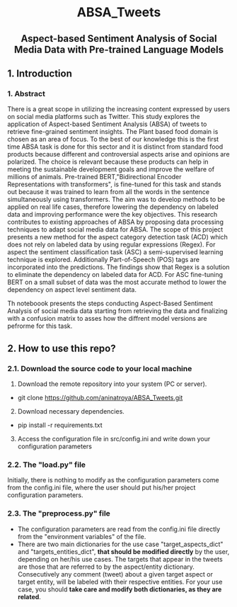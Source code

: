 # <center> ABSA_Tweets </center>
## <center> Aspect-based Sentiment Analysis of Social Media Data with Pre-trained Language Models </center>

## 1. Introduction
### 1. Abstract
There is a great scope in utilizing the increasing content expressed by users on social media platforms such as Twitter. This study explores the application of Aspect-based Sentiment Analysis (ABSA) of tweets to retrieve fine-grained sentiment insights. The Plant based food domain is chosen as an area of focus. To the best of our knowledge this is the first time ABSA task is done for this sector and it is distinct from standard food products because different and controversial aspects arise and opinions are polarized. The choice is relevant because these products can help in meeting the sustainable development goals and improve the welfare of millions of animals. Pre-trained BERT,"Bidirectional Encoder Representations with transformers", is fine-tuned for this task and stands out because it was trained to learn from all the words in the sentence simultaneously using transformers. The aim was to develop methods to be applied on real life cases, therefore lowering the dependency on labeled data and improving performance were the key objectives. This research contributes to existing approaches of ABSA by proposing data processing techniques to adapt social media data for ABSA. The scope of this project presents a new method for the aspect category detection task (ACD) which does not rely on labeled data by using regular expressions (Regex). For aspect the sentiment classification task (ASC) a semi-supervised learning technique is explored. Additionally Part-of-Speech (POS) tags are incorporated into the predictions. The findings show that Regex is a solution to eliminate the dependency on labeled data for ACD. For ASC fine-tuning BERT on a small subset of data was the most accurate method to lower the dependency on aspect level sentiment data.

Th noteboook presents the steps conducting Aspect-Based Sentiment Analysis of social media data starting from retrieving the data and finalizing with a confusion matrix to asses how the diffrent model versions are pefrorme for this task.


## 2. How to use this repo?
### 2.1. Download the source code to your local machine
1. Download the remote repository into your system (PC or server).

  - git clone https://github.com/aninatroya/ABSA_Tweets.git

2. Download necessary dependencies.

  - pip install -r requirements.txt

3. Access the configuration file in src/config.ini and write down your configuration parameters

### 2.2. The "load.py" file
Initially, there is nothing to modify as the configuration parameters come from the config.ini file, where the user should put his/her project configuration parameters.

### 2.3. The "preprocess.py" file
- The configuration parameters are read from the config.ini file directly from the "environment variables" of the file. 
- There are two main dictionaries for the use case "target_aspects_dict" and "targets_entities_dict", **that should be modified directly** by the user, depending on her/his use cases. The targets that appear in the tweets are those that are referred to by the aspect/entity dictionary. Consecutively any comment (tweet) about a given target aspect or target entity, will be labeled with their respective entities. For your use case, you should **take care and modify both dictionaries, as they are related**.
